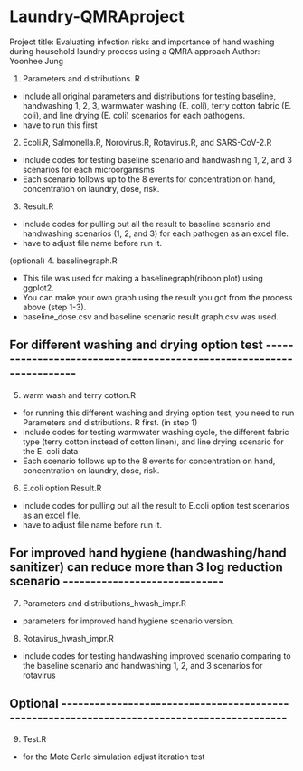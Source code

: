 # Laundry-QMRAproject

Project title: Evaluating infection risks and importance of hand washing during household laundry process using a QMRA approach
Author: Yoonhee Jung 

1. Parameters and distributions. R
- include all original parameters and distributions for testing baseline, handwashing 1, 2, 3, warmwater washing (E. coli), terry cotton fabric (E. coli), and line drying (E. coli) scenarios for each pathogens. 
- have to run this first 

2. Ecoli.R, Salmonella.R, Norovirus.R, Rotavirus.R, and SARS-CoV-2.R
- include codes for testing baseline scenario and handwashing 1, 2, and 3 scenarios for each microorganisms
- Each scenario follows up to the 8 events for concentration on hand, concentration on laundry, dose, risk. 

3. Result.R
- include codes for pulling out all the result to baseline scenario and handwashing scenarios (1, 2, and 3) for each pathogen as an excel file. 
- have to adjust file name before run it. 

(optional) 4. baselinegraph.R
- This file was used for making a baselinegraph(riboon plot) using ggplot2.
- You can make your own graph using the result you got from the process above (step 1-3).
- baseline_dose.csv and baseline scenario result graph.csv was used.

## For different washing and drying option test --------------------------------------------------------------------

5. warm wash and terry cotton.R
- for running this different washing and drying option test, you need to run Parameters and distributions. R first. (in step 1)
- include codes for testing warmwater washing cycle, the different fabric type (terry cotton instead of cotton linen), and line drying scenario for the E. coli data
- Each scenario follows up to the 8 events for concentration on hand, concentration on laundry, dose, risk.

6. E.coli option Result.R
- include codes for pulling out all the result to E.coli option test scenarios as an excel file. 
- have to adjust file name before run it.

## For improved hand hygiene (handwashing/hand sanitizer) can reduce more than 3 log reduction scenario -----------------------------

7. Parameters and distributions_hwash_impr.R
- parameters for improved hand hygiene scenario version.

8. Rotavirus_hwash_impr.R
- include codes for testing handwashing improved scenario comparing to the baseline scenario and handwashing 1, 2, and 3 scenarios for rotavirus

## Optional -------------------------------------------------------------------------------------------
9. Test.R 
- for the Mote Carlo simulation adjust iteration test 
